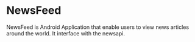 # NewsFeed
NewsFeed is Android Application that enable users to view news articles around the world.
It interface with the newsapi.
